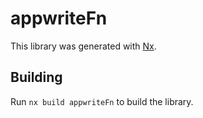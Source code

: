 # appwriteFn

This library was generated with [Nx](https://nx.dev).

## Building

Run `nx build appwriteFn` to build the library.
